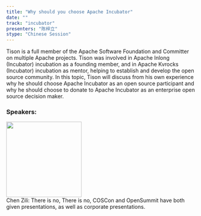 ```yaml
---
title: "Why should you choose Apache Incubator"
date: "" 
track: "incubator"
presenters: "陈梓立"
stype: "Chinese Session"
---
```

Tison is a full member of the Apache Software Foundation and Committer on multiple Apache projects. Tison was involved in Apache Inlong (Incubator) incubation as a founding member, and in Apache Kvrocks (Incubator) incubation as mentor, helping to establish and develop the open source community. In this topic, Tison will discuss from his own experience why he should choose Apache Incubator as an open source participant and why he should choose to donate to Apache Incubator as an enterprise open source decision maker.
 ### Speakers: 
 <img src="images/speaker/1067.png" width="200" /><br>Chen Zili: There is no, There is no, COSCon and OpenSummit have both given presentations, as well as corporate presentations.
 